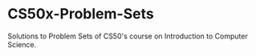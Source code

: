 # CS50x-Problem-Sets
Solutions to Problem Sets of CS50's course on Introduction to Computer Science.
